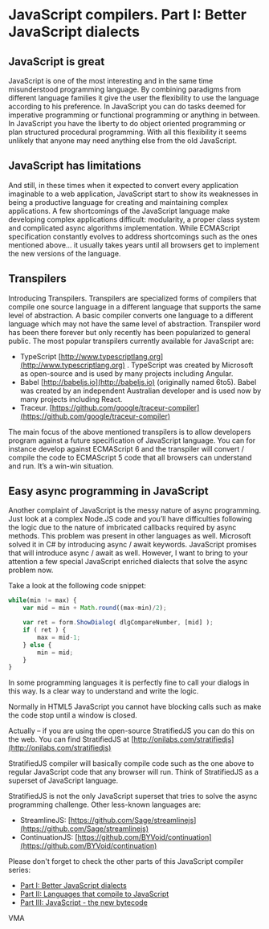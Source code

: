 JavaScript compilers. Part I: Better JavaScript dialects
========================================================


JavaScript is great
-------------------

JavaScript is one of the most interesting and in the same time misunderstood programming language. By combining paradigms from different language families it give the user the flexibility to use the language according to his preference. In JavaScript you can do tasks deemed for imperative programming or functional programming or anything in between. In JavaScript you have the liberty to do object oriented programming or plan structured procedural programming.
With all this flexibility it seems unlikely that anyone may need anything else from the old JavaScript.


JavaScript has limitations
--------------------------

And still, in these times when it expected to convert every application imaginable to a web application, JavaScript start to show its weaknesses in being a productive language for creating and maintaining complex applications.
A few shortcomings of the JavaScript language make developing complex applications difficult: modularity, a proper class system and complicated async algorithms implementation.
While ECMAScript specification constantly evolves to address shortcomings such as the ones mentioned above… it usually takes years until all browsers get to implement the new versions of the language.


Transpilers
-----------

Introducing Transpilers. Transpilers are specialized forms of compilers that compile one source language in a different language that supports the same level of abstraction. A basic compiler converts one language to a different language which may not have the same level of abstraction. Transpiler word has been there forever but only recently has been popularized to general public.
The most popular transpilers currently available for JavaScript are:

- TypeScript [http://www.typescriptlang.org](http://www.typescriptlang.org) . TypeScript was created by Microsoft as open-source and is used by many projects including Angular.
- Babel [http://babeljs.io](http://babeljs.io) (originally named 6to5). Babel was created by an independent Australian developer and is used now by many projects including React.
- Traceur. [https://github.com/google/traceur-compiler](https://github.com/google/traceur-compiler)

The main focus of the above mentioned transpilers is to allow developers program against a future specification of JavaScript language.
You can for instance develop against ECMAScript 6 and the transpiler will convert / compile the code to ECMAScript 5 code that all browsers can understand and run. It’s a win-win situation.


Easy async programming in JavaScript
------------------------------------

Another complaint of JavaScript is the messy nature of async programming. Just look at a complex Node.JS code and you’ll have difficulties following the logic due to the nature of imbricated callbacks required by async methods.
This problem was present in other languages as well. Microsoft solved it in C# by introducing async / await keywords. JavaScript promises that will introduce async / await as well.
However, I want to bring to your attention a few special JavaScript enriched dialects that solve the async problem now.

Take a look at the following code snippet:

```JavaScript
while(min != max) {
	var mid = min + Math.round((max-min)/2);

	var ret = form.ShowDialog( dlgCompareNumber, [mid] );
	if ( ret ) {
		max = mid-1;
	} else {
		min = mid;
	}
}
```

In some programming languages it is perfectly fine to call your dialogs in this way. Is a clear way to understand and write the logic.

Normally in HTML5 JavaScript you cannot have blocking calls such as make the code stop until a window is closed.

Actually – if you are using the open-source StratifiedJS you can do this on the web. You can find StratifiedJS at [http://onilabs.com/stratifiedjs](http://onilabs.com/stratifiedjs)

StratifiedJS compiler will basically compile code such as the one above to regular JavaScript code that any browser will run. Think of StratifiedJS as a superset of JavaScript language.

StratifiedJS is not the only JavaScript superset that tries to solve the async programming challenge. Other less-known languages are:

- StreamlineJS: [https://github.com/Sage/streamlinejs](https://github.com/Sage/streamlinejs)
- ContinuationJS: [https://github.com/BYVoid/continuation](https://github.com/BYVoid/continuation)


Please don't forget to check the other parts of this JavaScript compiler series:

- [Part I: Better JavaScript dialects](http://www.codeavenger.com/2017/02/14/JavaScript-compilers.-Part-III-JavaScript-the-new-bytecode.html)
- [Part II: Languages that compile to JavaScript](http://www.codeavenger.com/2017/02/14/JavaScript-compilers.-Part-II-Languages-that-compile-to-JavaScript.html)
- [Part III: JavaScript - the new bytecode](http://www.codeavenger.com/2017/02/14/JavaScript-compilers.-Part-III-JavaScript-the-new-bytecode.html)

VMA
